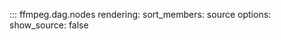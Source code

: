 ::: ffmpeg.dag.nodes
    rendering:
      sort_members: source
    options:
      show_source: false
